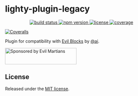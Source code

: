 # lighty-plugin-legacy

<p align="center">
  <a href="https://travis-ci.org/demiazz/lighty-plugin-legacy">
    <img src="https://img.shields.io/travis/demiazz/lighty-plugin-legacy.svg?style=flat-square&maxAge=2592000"
         alt="build status">
  </a>
  <a href="https://www.npmjs.com/package/lighty-plugin-legacy">
    <img src="https://img.shields.io/npm/v/lighty-plugin-legacy.svg?style=flat-square&maxAge=2592000"
         alt="npm version">
  </a>
  <a href="https://github.com/demiazz/lighty-plugin-legacy/blob/master/LICENSE">
    <img src="https://img.shields.io/npm/l/lighty-plugin-legacy.svg?style=flat-square&maxAge=2592000"
         alt="license">
  </a>
  <a href="https://coveralls.io/github/demiazz/lighty-plugin-legacy">
    <img src="https://img.shields.io/coveralls/demiazz/lighty-plugin-legacy.svg?style=flat-square&maxAge=2592000"
         alt="coverage">
  </a>
</p>

[![Coveralls](https://img.shields.io/coveralls/jekyll/jekyll.svg?maxAge=2592000?style=flat-square)]()

Plugin for compatibility with [Evil Blocks] by [@ai].

<a href="https://evilmartians.com/?utm_source=evil-blocks">
  <img src="https://evilmartians.com/badges/sponsored-by-evil-martians.svg" alt="Sponsored by Evil Martians" width="236" height="54">
</a>

[Evil Blocks]: https://github.com/ai/evil-blocks
[@ai]: https://github.com/ai

## License

Released under the [MIT license](https://github.com/demiazz/lighty-plugin-legacy/blob/master/LICENSE).
